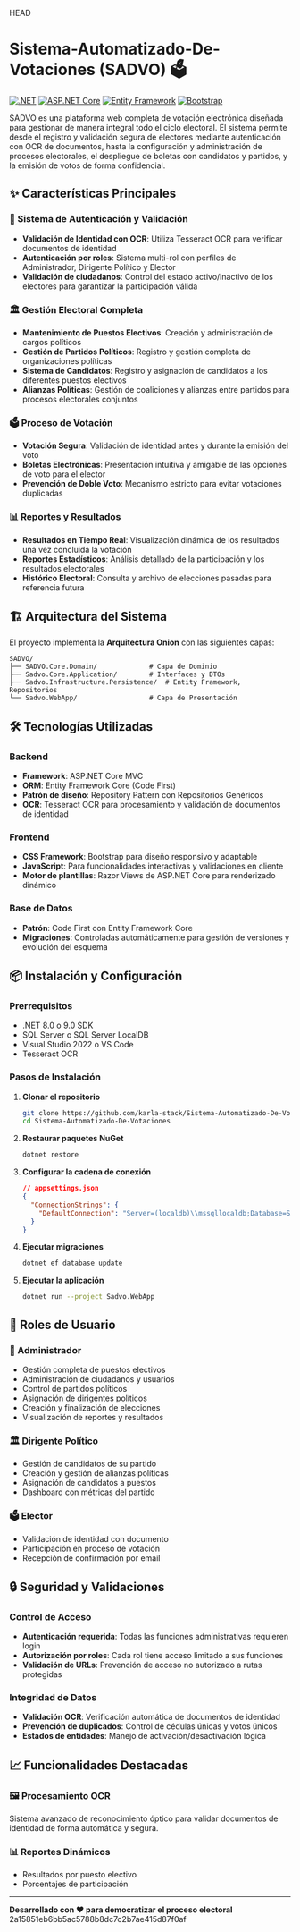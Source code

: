 HEAD
# Sistema-Automatizado-De-Votaciones (SADVO) 🗳️

[![.NET](https://img.shields.io/badge/.NET-8.0|9.0-512BD4?style=flat-square&logo=dotnet)](https://dotnet.microsoft.com/)
[![ASP.NET Core](https://img.shields.io/badge/ASP.NET%20Core-MVC-512BD4?style=flat-square)](https://docs.microsoft.com/aspnet/core)
[![Entity Framework](https://img.shields.io/badge/Entity%20Framework-Code%20First-512BD4?style=flat-square)](https://docs.microsoft.com/ef/)
[![Bootstrap](https://img.shields.io/badge/Bootstrap-CSS%20Framework-7952B3?style=flat-square&logo=bootstrap)](https://getbootstrap.com/)

SADVO es una plataforma web completa de votación electrónica diseñada para gestionar de manera integral todo el ciclo electoral. El sistema permite desde el registro y validación segura de electores mediante autenticación con OCR de documentos, hasta la configuración y administración de procesos electorales, el despliegue de boletas con candidatos y partidos, y la emisión de votos de forma confidencial.

## ✨ Características Principales

### 🔐 Sistema de Autenticación y Validación
- **Validación de Identidad con OCR**: Utiliza Tesseract OCR para verificar documentos de identidad
- **Autenticación por roles**: Sistema multi-rol con perfiles de Administrador, Dirigente Político y Elector
- **Validación de ciudadanos**: Control del estado activo/inactivo de los electores para garantizar la participación válida

### 🏛️ Gestión Electoral Completa
- **Mantenimiento de Puestos Electivos**: Creación y administración de cargos políticos
- **Gestión de Partidos Políticos**: Registro y gestión completa de organizaciones políticas
- **Sistema de Candidatos**: Registro y asignación de candidatos a los diferentes puestos electivos
- **Alianzas Políticas**: Gestión de coaliciones y alianzas entre partidos para procesos electorales conjuntos

### 🗳️ Proceso de Votación
- **Votación Segura**: Validación de identidad antes y durante la emisión del voto
- **Boletas Electrónicas**: Presentación intuitiva y amigable de las opciones de voto para el elector
- **Prevención de Doble Voto**: Mecanismo estricto para evitar votaciones duplicadas

### 📊 Reportes y Resultados
- **Resultados en Tiempo Real**: Visualización dinámica de los resultados una vez concluida la votación
- **Reportes Estadísticos**: Análisis detallado de la participación y los resultados electorales
- **Histórico Electoral**: Consulta y archivo de elecciones pasadas para referencia futura

## 🏗️ Arquitectura del Sistema

El proyecto implementa la **Arquitectura Onion** con las siguientes capas:

```
SADVO/
├── SADVO.Core.Domain/             # Capa de Dominio
├── Sadvo.Core.Application/        # Interfaces y DTOs
├── Sadvo.Infrastructure.Persistence/  # Entity Framework, Repositorios
└── Sadvo.WebApp/                  # Capa de Presentación
```

## 🛠️ Tecnologías Utilizadas

### Backend
- **Framework**: ASP.NET Core MVC
- **ORM**: Entity Framework Core (Code First)
- **Patrón de diseño**: Repository Pattern con Repositorios Genéricos
- **OCR**: Tesseract OCR para procesamiento y validación de documentos de identidad

### Frontend
- **CSS Framework**: Bootstrap para diseño responsivo y adaptable
- **JavaScript**: Para funcionalidades interactivas y validaciones en cliente
- **Motor de plantillas**: Razor Views de ASP.NET Core para renderizado dinámico

### Base de Datos
- **Patrón**: Code First con Entity Framework Core
- **Migraciones**: Controladas automáticamente para gestión de versiones y evolución del esquema

## 📦 Instalación y Configuración

### Prerrequisitos
- .NET 8.0 o 9.0 SDK
- SQL Server o SQL Server LocalDB
- Visual Studio 2022 o VS Code
- Tesseract OCR

### Pasos de Instalación

1. **Clonar el repositorio**
   ```bash
   git clone https://github.com/karla-stack/Sistema-Automatizado-De-Votaciones.git
   cd Sistema-Automatizado-De-Votaciones
   ```

2. **Restaurar paquetes NuGet**
   ```bash
   dotnet restore
   ```

3. **Configurar la cadena de conexión**
   ```json
   // appsettings.json
   {
     "ConnectionStrings": {
       "DefaultConnection": "Server=(localdb)\\mssqllocaldb;Database=SADVODB;Trusted_Connection=true;"
     }
   }
   ```

4. **Ejecutar migraciones**
   ```bash
   dotnet ef database update
   ```

5. **Ejecutar la aplicación**
   ```bash
   dotnet run --project Sadvo.WebApp
   ```

## 👥 Roles de Usuario

### 🔧 Administrador
- Gestión completa de puestos electivos
- Administración de ciudadanos y usuarios
- Control de partidos políticos
- Asignación de dirigentes políticos
- Creación y finalización de elecciones
- Visualización de reportes y resultados

### 🏛️ Dirigente Político
- Gestión de candidatos de su partido
- Creación y gestión de alianzas políticas
- Asignación de candidatos a puestos
- Dashboard con métricas del partido

### 🗳️ Elector
- Validación de identidad con documento
- Participación en proceso de votación
- Recepción de confirmación por email

## 🔒 Seguridad y Validaciones

### Control de Acceso
- **Autenticación requerida**: Todas las funciones administrativas requieren login
- **Autorización por roles**: Cada rol tiene acceso limitado a sus funciones
- **Validación de URLs**: Prevención de acceso no autorizado a rutas protegidas

### Integridad de Datos
- **Validación OCR**: Verificación automática de documentos de identidad
- **Prevención de duplicados**: Control de cédulas únicas y votos únicos
- **Estados de entidades**: Manejo de activación/desactivación lógica

## 📈 Funcionalidades Destacadas

### 🖼️ Procesamiento OCR
Sistema avanzado de reconocimiento óptico para validar documentos de identidad de forma automática y segura.

### 📊 Reportes Dinámicos
- Resultados por puesto electivo
- Porcentajes de participación


---

**Desarrollado con ❤️ para democratizar el proceso electoral**
 2a15851eb6bb5ac5788b8dc7c2b7ae415d87f0af
